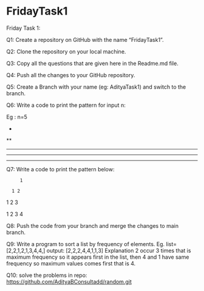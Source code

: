 # FridayTask1
Friday Task 1: 

Q1: Create a repository on GitHub with the name “FridayTask1”. 

Q2: Clone the repository on your local machine. 

Q3: Copy all the questions that are given here in the Readme.md file. 

Q4: Push all the changes to your GitHub repository. 

Q5: Create a Branch with your name (eg: AdityaTask1) and switch to the branch. 

Q6: Write a code to print the pattern for input n: 

Eg : n=5 

* 

** 

*** 

**** 

*****  

Q7: Write a code to print the pattern below: 

         1 

      1 2 

   1 2 3  

1 2 3 4  

Q8: Push the code from your branch and merge the changes to main branch. 
 

Q9: Write a program to sort a list by frequency of elements. Eg. list=[2,2,1,2,1,3,4,4,] output: [2,2,2,4,4,1,1,3] Explanation 2 occur 3 times that is maximum frequency so it appears first in the list, then 4 and 1 have same frequency so maximum values comes first that is 4. 

 

Q10: solve the problems in repo: https://github.com/AdityaBConsultadd/random.git  

 
